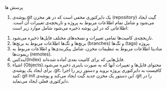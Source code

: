 پرسش ها
1) پوشه‌ی.git  یک دایرکتوری مخفی است که در هر مخزن (repository) گیت ایجاد می‌شود و شامل تمام اطلاعات مربوط به پروژه و تاریخچه‌ی تغییرات آن است. اطلاعاتی که در این پوشه ذخیره می‌شود شامل موارد زیر است:
1.	تاریخچه‌ی کامیت‌ها تمامی تغییرات و نسخه‌های مختلف فایل‌ها ذخیره می‌شود.
2.	برنچ‌ها و تگ‌ها اطلاعات مربوط به برنچ‌ها (branches) و تگ‌ها (tags) پروژه.
3.	متادیتا اطلاعات مربوط به تنظیمات مخزن، شامل پیکربندی‌ها و اطلاعات مربوط به ریموت‌ها (remotes).
4.	ایندکس(Index) فایل‌هایی که برای کامیت بعدی آماده شده‌اند.
5.	اشیاء (Objects)محتوای فایل‌ها و تغییرات آنها که به صورت باینری ذخیره می‌شود.
برای ایجاد یک پوشه‌ی .git، کافیست به دایرکتوری پروژه بروید و دستور زیر را اجرا کنید:
git init
این دستور یک مخزن جدید گیت ایجاد می‌کند و پوشه‌ی .git را در دایرکتوری فعلی ایجاد می‌نماید.
